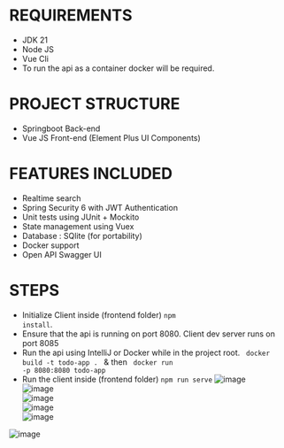 # REQUIREMENTS
* JDK 21
* Node JS
* Vue Cli
* To run the api as a container docker will be required.
# PROJECT STRUCTURE
* Springboot Back-end
* Vue JS Front-end (Element Plus UI Components)
# FEATURES INCLUDED
* Realtime search
* Spring Security 6 with JWT Authentication
* Unit tests using JUnit + Mockito
* State management using Vuex
* Database : SQlite (for portability)
* Docker support
* Open API Swagger UI
# STEPS
* Initialize Client inside (frontend folder) <code>npm install</code>.
* Ensure that the api is running on port 8080. Client dev server runs on port 8085
* Run the api using IntelliJ or Docker while in the project root. <code> docker build -t todo-app . </code> & then <code> docker run -p 8080:8080 todo-app </code>
* Run the client inside (frontend folder) <code>npm run serve</code>
![image](https://github.com/izzyjere/todo-app/assets/46313732/9b1b3867-9057-44ac-9731-2d760183d6ce) <br/>
![image](https://github.com/izzyjere/todo-app/assets/46313732/1b8f81a5-331a-41c9-ac23-990330a7226b) <br/>
![image](https://github.com/izzyjere/todo-app/assets/46313732/58bfa9b2-66ea-422a-8ca8-c543f4c116e9) <br/>
![image](https://github.com/izzyjere/todo-app/assets/46313732/db98bc2e-de13-4c5d-a01a-f8ffee64fefa) <br/>
![image](https://github.com/izzyjere/todo-app/assets/46313732/40df3ac1-d295-4abe-b50e-42ff9fa4a101) <br/>

![image](https://github.com/izzyjere/todo-app/assets/46313732/27ffc883-1c1d-4970-b30f-20a9c706f3da)




